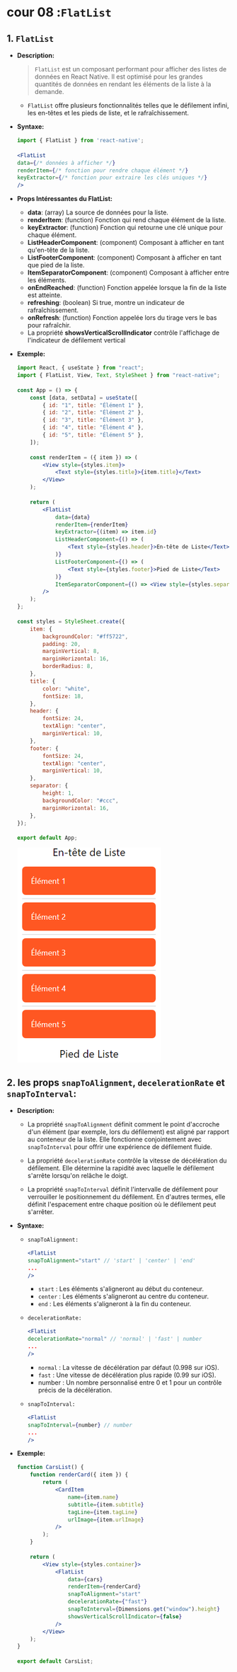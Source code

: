 # cour 08 :**`FlatList`**

## 1. **`FlatList`**

-   **Description:**

    > `FlatList` est un composant performant pour afficher des listes de données en React Native. Il est optimisé pour les grandes quantités de données en rendant les éléments de la liste à la demande.

    -   `FlatList` offre plusieurs fonctionnalités telles que le défilement infini, les en-têtes et les pieds de liste, et le rafraîchissement.

-   **Syntaxe:**

    ```jsx
    import { FlatList } from 'react-native';

    <FlatList
    data={/* données à afficher */}
    renderItem={/* fonction pour rendre chaque élément */}
    keyExtractor={/* fonction pour extraire les clés uniques */}
    />
    ```

-   **Props Intéressantes du FlatList:**

    -   **data**: (array) La source de données pour la liste.
    -   **renderItem**: (function) Fonction qui rend chaque élément de la liste.
    -   **keyExtractor**: (function) Fonction qui retourne une clé unique pour chaque élément.
    -   **ListHeaderComponent**: (component) Composant à afficher en tant qu'en-tête de la liste.
    -   **ListFooterComponent**: (component) Composant à afficher en tant que pied de la liste.
    -   **ItemSeparatorComponent**: (component) Composant à afficher entre les éléments.
    -   **onEndReached**: (function) Fonction appelée lorsque la fin de la liste est atteinte.
    -   **refreshing**: (boolean) Si true, montre un indicateur de rafraîchissement.
    -   **onRefresh**: (function) Fonction appelée lors du tirage vers le bas pour rafraîchir.
    -   La propriété **showsVerticalScrollIndicator** contrôle l'affichage de l'indicateur de défilement vertical

-   **Exemple:**

    ```jsx
    import React, { useState } from "react";
    import { FlatList, View, Text, StyleSheet } from "react-native";

    const App = () => {
        const [data, setData] = useState([
            { id: "1", title: "Élément 1" },
            { id: "2", title: "Élément 2" },
            { id: "3", title: "Élément 3" },
            { id: "4", title: "Élément 4" },
            { id: "5", title: "Élément 5" },
        ]);

        const renderItem = ({ item }) => (
            <View style={styles.item}>
                <Text style={styles.title}>{item.title}</Text>
            </View>
        );

        return (
            <FlatList
                data={data}
                renderItem={renderItem}
                keyExtractor={(item) => item.id}
                ListHeaderComponent={() => (
                    <Text style={styles.header}>En-tête de Liste</Text>
                )}
                ListFooterComponent={() => (
                    <Text style={styles.footer}>Pied de Liste</Text>
                )}
                ItemSeparatorComponent={() => <View style={styles.separator} />}
            />
        );
    };

    const styles = StyleSheet.create({
        item: {
            backgroundColor: "#ff5722",
            padding: 20,
            marginVertical: 8,
            marginHorizontal: 16,
            borderRadius: 8,
        },
        title: {
            color: "white",
            fontSize: 18,
        },
        header: {
            fontSize: 24,
            textAlign: "center",
            marginVertical: 10,
        },
        footer: {
            fontSize: 24,
            textAlign: "center",
            marginVertical: 10,
        },
        separator: {
            height: 1,
            backgroundColor: "#ccc",
            marginHorizontal: 16,
        },
    });

    export default App;
    ```

    ![alt text](image.png)

## 2. **les props `snapToAlignment`, `decelerationRate` et `snapToInterval`:**

-   **Description:**

    -   La propriété `snapToAlignment` définit comment le point d'accroche d'un élément (par exemple, lors du défilement) est aligné par rapport au conteneur de la liste. Elle fonctionne conjointement avec `snapToInterval` pour offrir une expérience de défilement fluide.

    -   La propriété `decelerationRate` contrôle la vitesse de décélération du défilement. Elle détermine la rapidité avec laquelle le défilement s'arrête lorsqu'on relâche le doigt.

    -   La propriété `snapToInterval` définit l'intervalle de défilement pour verrouiller le positionnement du défilement. En d'autres termes, elle définit l'espacement entre chaque position où le défilement peut s'arrêter.

-   **Syntaxe:**

    -   `snapToAlignment:`

        ```jsx
        <FlatList
        snapToAlignment="start" // 'start' | 'center' | 'end'
        ...
        />
        ```

        -   `start` : Les éléments s'aligneront au début du conteneur.
        -   `center` : Les éléments s'aligneront au centre du conteneur.
        -   `end` : Les éléments s'aligneront à la fin du conteneur.

    -   `decelerationRate:`

        ```jsx
        <FlatList
        decelerationRate="normal" // 'normal' | 'fast' | number
        ...
        />
        ```

        -   `normal` : La vitesse de décélération par défaut (0.998 sur iOS).
        -   `fast` : Une vitesse de décélération plus rapide (0.99 sur iOS).
        -   number : Un nombre personnalisé entre 0 et 1 pour un contrôle précis de la décélération.

    -   `snapToInterval:`

        ```jsx
        <FlatList
        snapToInterval={number} // number
        ...
        />
        ```

-   **Exemple:**

    ```jsx
    function CarsList() {
        function renderCard({ item }) {
            return (
                <CardItem
                    name={item.name}
                    subtitle={item.subtitle}
                    tagLine={item.tagLine}
                    urlImage={item.urlImage}
                />
            );
        }

        return (
            <View style={styles.container}>
                <FlatList
                    data={cars}
                    renderItem={renderCard}
                    snapToAlignment="start"
                    decelerationRate={"fast"}
                    snapToInterval={Dimensions.get("window").height}
                    showsVerticalScrollIndicator={false}
                />
            </View>
        );
    }

    export default CarsList;
    ```
